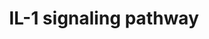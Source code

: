 ---
annotations:
- id: PW:0000883
  parent: regulatory pathway
  type: Pathway Ontology
  value: interleukin-1 signaling pathway
authors:
- A.Pandey
- MaintBot
- Christine Chichester
- Egonw
- Eweitz
citedin:
- link: PMC7645421
description: 'The interleukin 1 family of cytokines includes interleukin-1 alpha (IL1A),
  beta (IL1B) and the IL-1 receptor antagonist (IL1RN). These bind to the IL-1 receptor
  (IL1R1) as well as its decoy receptor, IL1R2. Upon binding to the ligands, interleukin-1
  alpha or beta, IL1R1 interacts with IL-1 receptor accessory protein (IL1RAP) to
  activate the MAPK/JNK signaling modules. The MAPK pathway leads to activation of
  NFkB complex. As both IL-1 and TNF alpha stimulate the MAPK signaling module and
  activate NFkB, they are synergistic and complement each other''s activity.  Source:
  NetPath http://www.netpath.org/pathways?path_id=NetPath_13'
last-edited: 2021-05-16
organisms:
- Rattus norvegicus
redirect_from:
- /index.php/Pathway:WP355
- /instance/WP355
revision: null
schema-jsonld:
- '@context': https://schema.org/
  '@id': https://wikipathways.github.io/pathways/WP355.html
  '@type': Dataset
  creator:
    '@type': Organization
    name: WikiPathways
  description: 'The interleukin 1 family of cytokines includes interleukin-1 alpha
    (IL1A), beta (IL1B) and the IL-1 receptor antagonist (IL1RN). These bind to the
    IL-1 receptor (IL1R1) as well as its decoy receptor, IL1R2. Upon binding to the
    ligands, interleukin-1 alpha or beta, IL1R1 interacts with IL-1 receptor accessory
    protein (IL1RAP) to activate the MAPK/JNK signaling modules. The MAPK pathway
    leads to activation of NFkB complex. As both IL-1 and TNF alpha stimulate the
    MAPK signaling module and activate NFkB, they are synergistic and complement each
    other''s activity.  Source: NetPath http://www.netpath.org/pathways?path_id=NetPath_13'
  keywords:
  - AKT1
  - CAPN1
  - CAPNS1
  - CASP1
  - CHUK
  - Gene Symbol
  - IKBKAP
  - IRAK3
  - IRAK4
  - Il1a
  - Il1b
  - Il1r1
  - Il1r2
  - Il1rap
  - Il1rn
  - Irak1
  - Irak2
  - Irak4
  - MAP2K1
  - MAP3K14
  - MAP3K7
  - MAP3K7IP1
  - MAP3K7IP2
  - MAPK1
  - MAPK3
  - MAPK8
  - Myd88
  - NFKB1
  - NFKBIA
  - NFKBIB
  - PELI1
  - PLCG1
  - PRKCZ
  - PTPN11
  - Ptpns1
  - RELA
  - SQSTM1
  - TOLLIP
  - Traf6
  license: CC0
  name: IL-1 signaling pathway
seo: CreativeWork
title: IL-1 signaling pathway
wpid: WP355
---